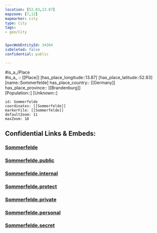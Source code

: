 ```yaml
---
location: [52.83,13.87] 
mapzoom: [7,12] 
mapmarker: city 
type: City
tags:
- geo/City


SpocWebEntityId: 34364
isDeleted: false
confidential: public

---
```

#is_a_/Place  
#is_a_ :: [[Place]] 
[has_place_longitude::13.87] 
[has_place_latitude::52.83] 
[name::Sommerfelde] 
has_place_country:: [[Germany]]  
has_place_province:: [[Brandenburg]]  
[Population::] 
[Unknown::] 


```leaflet
id: Sommerfelde
coordinates: [[Sommerfelde]] 
markerFile: [[Sommerfelde]] 
defaultZoom: 11 
maxZoom: 18
```


## Confidential Links & Embeds: 

### [Sommerfelde](/_Standards/Earth/Continent/Europe/Europe~Central/Germany/Germany~East/Brandenburg/counties~Brandenburg/Barnim/cities~Barnim/Eberswalde/Sommerfelde.md) 

### [Sommerfelde.public](/_public/Earth/Continent/Europe/Europe~Central/Germany/Germany~East/Brandenburg/counties~Brandenburg/Barnim/cities~Barnim/Eberswalde/Sommerfelde.public.md) 

### [Sommerfelde.internal](/_internal/Earth/Continent/Europe/Europe~Central/Germany/Germany~East/Brandenburg/counties~Brandenburg/Barnim/cities~Barnim/Eberswalde/Sommerfelde.internal.md) 

### [Sommerfelde.protect](/_protect/Earth/Continent/Europe/Europe~Central/Germany/Germany~East/Brandenburg/counties~Brandenburg/Barnim/cities~Barnim/Eberswalde/Sommerfelde.protect.md) 

### [Sommerfelde.private](/_private/Earth/Continent/Europe/Europe~Central/Germany/Germany~East/Brandenburg/counties~Brandenburg/Barnim/cities~Barnim/Eberswalde/Sommerfelde.private.md) 

### [Sommerfelde.personal](/_personal/Earth/Continent/Europe/Europe~Central/Germany/Germany~East/Brandenburg/counties~Brandenburg/Barnim/cities~Barnim/Eberswalde/Sommerfelde.personal.md) 

### [Sommerfelde.secret](/_secret/Earth/Continent/Europe/Europe~Central/Germany/Germany~East/Brandenburg/counties~Brandenburg/Barnim/cities~Barnim/Eberswalde/Sommerfelde.secret.md)

